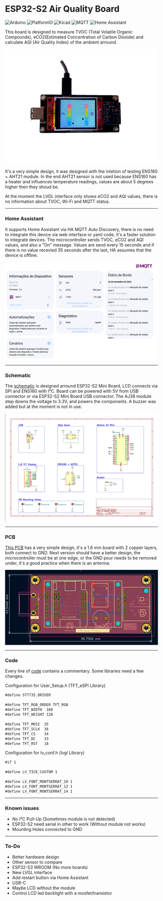 # ESP32-S2 Air Quality Board

![Arduino](https://img.shields.io/badge/Arduino-00878F.svg?style=for-the-badge&logo=Arduino&logoColor=white) ![PlatformIO](https://img.shields.io/badge/PlatformIO-F5822A.svg?style=for-the-badge&logo=PlatformIO&logoColor=white) ![Kicad](https://img.shields.io/badge/KiCad-314CB0.svg?style=for-the-badge&logo=KiCad&logoColor=white) ![MQTT](https://img.shields.io/badge/MQTT-660066.svg?style=for-the-badge&logo=MQTT&logoColor=white) ![Home Assistant](https://img.shields.io/badge/home%20assistant-%2341BDF5.svg?style=for-the-badge&logo=home-assistant&logoColor=white) 


This board is designed to measure TVOC (Total Volatile Organic Compounds), eCO2(Estimated Concentration of Carbon Dioxide) and calculate AQI (Air Quality Index) of the ambient arround. 

<img src="/Images/Board.jpg">

It's a very simple design, it was designed with the intetion of testing ENS160 + AHT21 module. 
In the end AHT21 sensor is not used because ENS160 has a heater and influences temperature readings, values are about 5 degrees higher then they shoud be.

At the moment the LVGL interface only shows eCO2 and AQI values, there is no information about TVOC, Wi-Fi and MQTT status.

------------

### Home Assistant

It supports Home Assistant via HA MQTT Auto Discovery,  there is no need to integrate this device via web interface or yaml code, it's a faster solution to integrate devices. 
The microcontroller sends TVOC, eCO2 and AQI values, and also a "On" message. Values are send every 15 seconds and if there is no value recevied 35 seconds after the last, HA assumes that the device is offline.

<img src="/Images/HA-MQTT.png">

------------

### Schematic

The [schematic](/PCB/Schematic.pdf) is designed arround ESP32-S2 Mini Board, LCD connects via SPI and ENS160 with I²C. Board can be powered with 5V from USB connector or via ESP32-S2 Mini Board USB connector. The AJ38 module step downs the voltage to 3.3V, and powers the components. A buzzer was added but at the moment is not in use.

<img src="/Images/Schematic.png">

------------

### PCB

[This PCB](/PCB) has a very simple design, it's a 1.6 mm board with 2 copper layers, both connect to GND. Next version should have a better design, the microcontroller must be at one edge, or the GND pour needs to be removed under, it's a good practice when there is an antenna.

<img src="/Images/PCB.png">

------------

### Code

Every line of [code](/Code/Air%20Quality%20Monitor) contains a commentary. Some libraries need a few changes.

Configuration for User_Setup.h (TFT_eSPI Library)
```arduino
#define ST7735_DRIVER

#define TFT_RGB_ORDER TFT_RGB
#define TFT_WIDTH  160
#define TFT_HEIGHT 128

#define TFT_MOSI  35
#define TFT_SCLK  36
#define TFT_CS    34  
#define TFT_DC    33  
#define TFT_RST   18
```


Configuration for lv_conf.h (lvgl Library)
```arduino
#if 1

#define LV_TICK_CUSTOM 1

#define LV_FONT_MONTSERRAT_10 1
#define LV_FONT_MONTSERRAT_12 1
#define LV_FONT_MONTSERRAT_14 1

```

------------

### Known issues

- No I²C Pull-Up (Sometimes module is not detected)
- ESP32-S2 need serial in other to work (Without module not works)
- Mounting Holes connected to GND

------------

### To-Do

- Better hardware design
- Other sensor to compare
- ESP32-S3 WROOM (No more boards)
- New LVGL interface
- Add restart button via Home Assistant
- USB-C
- Maybe LCD without the module
- Control LCD led backlight with a mosfet/transistor



